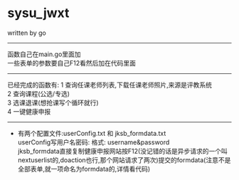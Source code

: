 # sysu_jwxt
written by go

---
函数自己在main.go里面加  
一些表单的参数要自己F12看然后加在代码里面   

---
已经完成的函数有: 
1 查询任课老师列表,下载任课老师照片,来源是评教系统  
2 查询课程(公选/专选)  
3 选课退课(想抢课写个循环就行)  
4 一键健康申报

---
- 有两个配置文件:userConfig.txt 和  jksb_formdata.txt  
  userConfig写用户名密码: 格式: username&password  
  jksb_formdata直接复制健康申报网站按F12(没记错的话是异步请求的一个叫nextuserlist的,doaction也行,那个网站请求了两次)提交的formdata(注意不是全部表单,就一项命名为formdata的,详情看代码)
